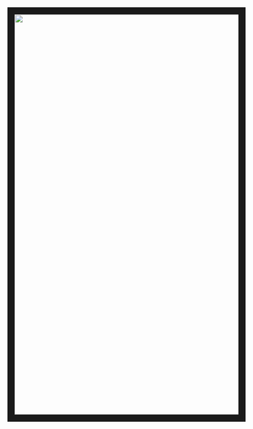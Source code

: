 <img src="https://64.media.tumblr.com/2f2ba2f6c842dd5776108de874820c73/0d26ca0873522886-fd/s2048x3072/11af33d146dbfdb4a41bd080b073e9ffeb16e77c.gifv" width="900" height="900" border="16"/> 
